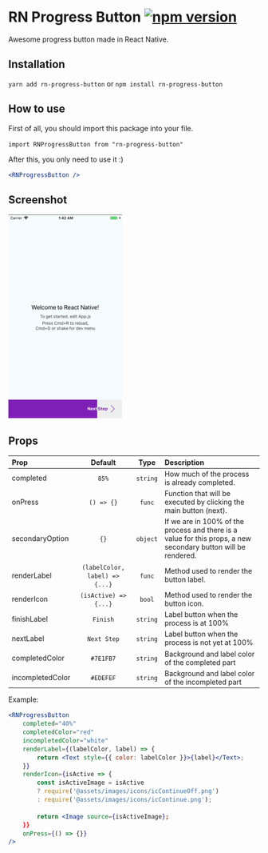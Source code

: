 # RN Progress Button [![npm version](https://img.shields.io/npm/v/rn-progress-button.svg?style=flat)](https://www.npmjs.com/package/rn-progress-button)

Awesome progress button made in React Native.

## Installation

`yarn add rn-progress-button` or `npm install rn-progress-button`

## How to use

First of all, you should import this package into your file.

`import RNProgressButton from "rn-progress-button"`

After this, you only need to use it :)

```jsx
<RNProgressButton />
```

## Screenshot

![Screenshot 01](./screenshots/1.png)

## Props

| Prop  | Default  | Type | Description |
| :------------ |:---------------:| :---------------:| :-----|
| completed | `85%` | `string` | How much of the process is already completed. |
| onPress | `() => {}` | `func` | Function that will be executed by clicking the main button (next). |
| secondaryOption | `{}` | `object` | If we are in 100% of the process and there is a value for this props, a new secondary button will be rendered. |
| renderLabel | `(labelColor, label) => {...}` | `func` | Method used to render the button label. |
| renderIcon | `(isActive) => {...}` | `bool` | Method used to render the button icon. |
| finishLabel | `Finish` | `string` | Label button when the process is at 100% |
| nextLabel | `Next Step` | `string` | Label button when the process is not yet at 100% |
| completedColor | `#7E1FB7` | `string` | Background and label color of the completed part |
| incompletedColor | `#EDEFEF` | `string` | Background and label color of the incompleted part |

Example:
```jsx
<RNProgressButton
    completed="40%"
    completedColor="red"
    incompletedColor="white"
    renderLabel={(labelColor, label) => {
        return <Text style={{ color: labelColor }}>{label}</Text>;
    }}
    renderIcon={isActive => {
        const isActiveImage = isActive
        ? require('@assets/images/icons/icContinueOff.png')
        : require('@assets/images/icons/icContinue.png');

        return <Image source={isActiveImage};
    }}
    onPress={() => {}}
/>
```
